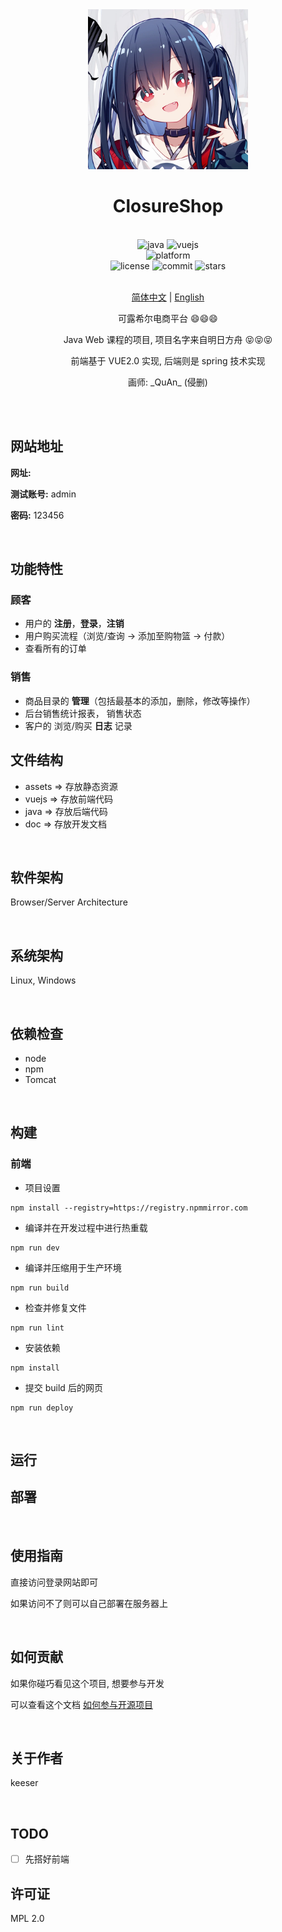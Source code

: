 <div align="center">

<img alt="LOGO" src="assets/closure.jpg" width="256" height="256" />

# ClosureShop

<br>

<div>
    <img alt="java" src="https://img.shields.io/badge/java-11-%2300599C">
    <img alt="vuejs" src="https://img.shields.io/badge/vuejs-2.x-blue">
</div>
<div>
    <img alt="platform" src="https://img.shields.io/badge/platform-Windows%20%7C%20Linux%20-blueviolet">
</div>
<div>
    <img alt="license" src="https://img.shields.io/github/license/Skeeser/ClosureShop">
    <img alt="commit" src="https://img.shields.io/github/commit-activity/m/Skeeser/ClosureShop?color=%23ff69b4">
    <img alt="stars" src="https://img.shields.io/github/stars/Skeeser/ClosureShop?style=social">
</div>
<br>

[简体中文](README.md) | [English](README_EN.md)

可露希尔电商平台 :smile::smile::smile:

Java Web 课程的项目, 项目名字来自明日方舟 :stuck_out_tongue_closed_eyes::stuck_out_tongue_closed_eyes::stuck_out_tongue_closed_eyes:

前端基于 VUE2.0 实现, 后端则是 spring 技术实现

画师: \_QuAn\_ (侵删)

<br>

</div>

<br>

## 网站地址

**网址:**

**测试账号:**  admin  

**密码:** 123456


<br>


## 功能特性

### 顾客

- 用户的 **注册**，**登录**，**注销**
- 用户购买流程（浏览/查询 -> 添加至购物篮 -> 付款）
- 查看所有的订单

### 销售

- 商品目录的 **管理**（包括最基本的添加，删除，修改等操作）
- 后台销售统计报表， 销售状态
- 客户的 浏览/购买 **日志** 记录

## 文件结构
- assets => 存放静态资源
- vuejs => 存放前端代码
- java => 存放后端代码
- doc => 存放开发文档

<br>

## 软件架构

Browser/Server Architecture

<br>

## 系统架构

Linux, Windows

<br>

## 依赖检查
- node
- npm
- Tomcat

<br>

## 构建
### 前端
- 项目设置
```
npm install --registry=https://registry.npmmirror.com
```
- 编译并在开发过程中进行热重载
```
npm run dev
```
- 编译并压缩用于生产环境
```
npm run build
```
- 检查并修复文件
```
npm run lint
```
- 安装依赖  
```
npm install
```
- 提交 build 后的网页
```
npm run deploy
```


<br>

## 运行

<!-- 描述如何运行该项目 -->

## 部署

<br>

## 使用指南

直接访问登录网站即可

如果访问不了则可以自己部署在服务器上  

<br>

## 如何贡献

如果你碰巧看见这个项目, 想要参与开发

可以查看这个文档 [如何参与开源项目](doc/github参与开源项目流程.md)

<br>

## 关于作者

keeser

<br>

## TODO

- [ ] 先搭好前端
      <br>

## 许可证

MPL 2.0
